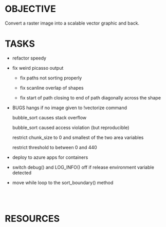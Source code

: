 
# OBJECTIVE
Convert a raster image into a scalable vector graphic and back.

# TASKS

- refactor speedy

- fix weird picasso output
    - fix paths not sorting properly

    - fix scanline overlap of shapes

    - fix start of path closing to end of path diagonally across the shape

- BUGS
    hangs if no image given to !vectorize command

    bubble_sort causes stack overflow

    bubble_sort caused access violation (but reproducible)

    restrict chunk_size to 0 and smallest of the two area variables

    restrict threshold to between 0 and 440

- deploy to azure apps for containers

- switch debug() and LOG_INFO() off if release environment variable detected

- move while loop to the sort_boundary() method

<br>
<br>

# RESOURCES
